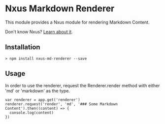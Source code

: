 # Nxus Markdown Renderer

This module provides a Nxus module for rendering Markdown Content.

Don't know Nxus? [Learn about it](http://gonxus.org).

## Installation

```
> npm install nxus-md-renderer --save
```

## Usage

In order to use the renderer, request the Renderer.render method with either 'md' or 'markdown' as the type.

```
var renderer = app.get('renderer')
renderer.request('render', 'md', '### Some Markdown Content').then((content) => {
  console.log(content)
})
```